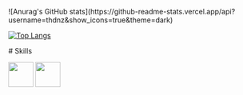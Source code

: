 <p float="left">
![Anurag's GitHub stats](https://github-readme-stats.vercel.app/api?username=thdnz&show_icons=true&theme=dark)

[![Top Langs](https://github-readme-stats.vercel.app/api/top-langs/?username=thdnz&layout=demo)](https://github.com/thdnz/github-readme-stats)
</p>
# Skills
<p float="left">
<img src="https://cdn.jsdelivr.net/gh/devicons/devicon/icons/python/python-original-wordmark.svg" width="50px"/>
<img src="https://cdn.jsdelivr.net/gh/devicons/devicon/icons/django/django-plain-wordmark.svg" width="50px" />
</p>
